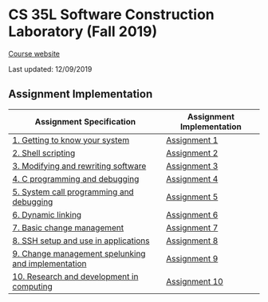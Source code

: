# CS 35L Software Construction Laboratory (Fall 2019)

[Course website](http://web.cs.ucla.edu/classes/fall19/cs35L/)

Last updated: 12/09/2019

## Assignment Implementation
Assignment Specification | Assignment Implementation
------------------------ | -------------------------
[1. Getting to know your system](http://web.cs.ucla.edu/classes/fall19/cs35L/assign/assign1.html) | [Assignment 1](https://github.com/roeiburstein/CS35L/tree/master/assignment_1)
[2. Shell scripting](http://web.cs.ucla.edu/classes/fall19/cs35L/assign/assign2.html) | [Assignment 2](https://github.com/roeiburstein/CS35L/tree/master/assignment_2)
[3. Modifying and rewriting software](http://web.cs.ucla.edu/classes/fall19/cs35L/assign/assign3.html) | [Assignment 3](https://github.com/roeiburstein/CS35L/tree/master/assignment_3)
[4. C programming and debugging](http://web.cs.ucla.edu/classes/fall19/cs35L/assign/assign4.html) | [Assignment 4](https://github.com/roeiburstein/CS35L/tree/master/assignment_4)
[5. System call programming and debugging](http://web.cs.ucla.edu/classes/fall19/cs35L/assign/assign5.html) | [Assignment 5](https://github.com/roeiburstein/CS35L/tree/master/assignment_5)
[6. Dynamic linking](http://web.cs.ucla.edu/classes/fall19/cs35L/assign/assign6.html) | [Assignment 6](https://github.com/roeiburstein/CS35L/tree/master/assignment_6)
[7. Basic change management](http://web.cs.ucla.edu/classes/fall19/cs35L/assign/assign7.html) | [Assignment 7](https://github.com/roeiburstein/CS35L/tree/master/assignment_7)
[8. SSH setup and use in applications](http://web.cs.ucla.edu/classes/fall19/cs35L/assign/assign8.html) | [Assignment 8](https://github.com/roeiburstein/CS35L/tree/master/assignment_8)
[9. Change management spelunking and implementation](http://web.cs.ucla.edu/classes/fall19/cs35L/assign/assign9.html) | [Assignment 9](https://github.com/roeiburstein/CS35L/tree/master/assignment_9)
[10. Research and development in computing](http://web.cs.ucla.edu/classes/fall19/cs35L/assign/assign10.html) | [Assignment 10](https://github.com/roeiburstein/CS35L/tree/master/assignment_10)
